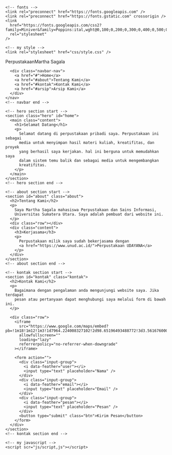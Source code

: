 <!DOCTYPE html>
<html lang="en">
  <head>
    <meta charset="UTF-8" />
    <meta name="viewport" content="width=device-width, initial-scale=1.0" />
    <title>Perpustakaan Martha Sagala</title>

    <!-- fonts -->
    <link rel="preconnect" href="https://fonts.googleapis.com" />
    <link rel="preconnect" href="https://fonts.gstatic.com" crossorigin />
    <link
      href="https://fonts.googleapis.com/css2?family=Miniver&family=Poppins:ital,wght@0,100;0,200;0,300;0,400;0,500;0,600;0,700;0,800;0,900;1,100;1,200;1,300;1,400;1,500;1,600;1,700;1,800;1,900&display=swap"
      rel="stylesheet"
    />

    <!-- my style -->
    <link rel="stylesheet" href="css/style.css" />
  </head>
  <body>
    <!-- navbar start -->
    <nav class="navbar">
      <a hreef="#" class="navbar-logo"
        >Perpustakaan<span>Martha Sagala</span></a
      >

      <div class="navbar-nav">
        <a href="#">Home</a>
        <a href="#about">Tentang Kami</a>
        <a href="#kontak">Kontak Kami</a>
        <a href="#arsip">Arsip Kami</a>
      </div>
    </nav>
    <!-- navbar end -->

    <!-- hero section start -->
    <section class="hero" id="home">
      <main class="content">
        <h1>Selamat Datang</h1>
        <p>
          Selamat datang di perpustakaan pribadi saya. Perpustakaan ini sebagai
          media untuk menyimpan hasil materi kuliah, kreatifitas, dan proyek
          yang berhasil saya kerjakan. hal ini berguna untuk memudahkan saya
          dalam sistem temu balik dan sebagai media untuk mengembangkan
          kreatifitas.
        </p>
      </main>
    </section>
    <!-- hero section end -->

    <!-- about section start -->
    <section id="about" class="about">
      <h2>Tentang Kami</h2>
      <p>
        Saya Martha Sagala mahasiswa Perpustakaan dan Sains Informasi,
        Universitas Sumatera Utara. Saya adalah pembuat dari website ini.
      </p>
      <div class="row"></div>
      <div class="content">
        <h3>Kerjasama</h3>
        <p>
          Perpustakaan milik saya sudah bekerjasama dengan
          <a href="https://www.unud.ac.id/">Perpustakaan UDAYANA</a>
        </p>
      </div>
    </section>
    <!-- about section end -->

    <!-- kontak section start -->
    <section id="kontak" class="kontak">
      <h2>Kontak Kami</h2>
      <p>
        Bagaimana dengan pengalaman anda mengunjungi website saya. Jika terdapat
        pesan atau pertanyaan dapat menghubungi saya melalui form di bawah ini.
      </p>

      <div class="row">
        <iframe
          src="https://www.google.com/maps/embed?pb=!1m18!1m12!1m3!1d7964.224008327102!2d98.65196493488772!3d3.561676000000019!2m3!1f0!2f0!3f0!3m2!1i1024!2i768!4f13.1!3m3!1m2!1s0x30312fe03ed8450b%3A0xe84941c195268efc!2sUniversitas%20Sumatera%20Utara!5e0!3m2!1sid!2sid!4v1741626405439!5m2!1sid!2sid"
          allowfullscreen=""
          loading="lazy"
          referrerpolicy="no-referrer-when-downgrade"
        ></iframe>

        <form action="">
          <div class="input-group">
            <i data-feather="user"></i>
            <input type="text" placeholder="Nama" />
          </div>
          <div class="input-group">
            <i data-feather="email"></i>
            <input type="text" placeholder="Email" />
          </div>
          <div class="input-group">
            <i data-feather="pesan"></i>
            <input type="text" placeholder="Pesan" />
          </div>
          <button type="submit" class="btn">Kirim Pesan</button>
        </form>
      </div>
    </section>
    <!-- kontak section end -->

    <!-- my javascript -->
    <script scr="js/script,js"></script>
  </body>
</html>
